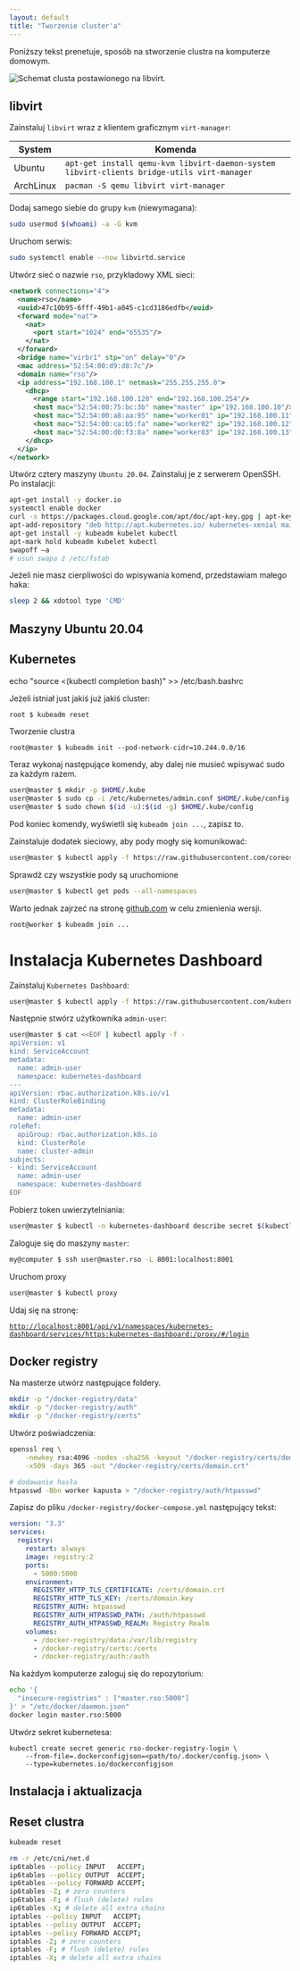 ```yaml
---
layout: default
title: "Tworzenie cluster'a"
---
```

Poniższy tekst prenetuje, sposób na stworzenie clustra na komputerze domowym.

![Schemat clusta postawionego na libvirt.](assets/libvirt-cluster.png)

## libvirt

Zainstaluj `libvirt` wraz z klientem graficznym `virt-manager`:

|System|Komenda|
|---|---|
|Ubuntu|`apt-get install qemu-kvm libvirt-daemon-system libvirt-clients bridge-utils virt-manager`|
|ArchLinux|`pacman -S qemu libvirt virt-manager`|

Dodaj samego siebie do grupy `kvm` (niewymagana):
```bash
sudo usermod $(whoami) -a -G kvm
```

Uruchom serwis:
```bash
sudo systemctl enable --now libvirtd.service
```

Utwórz sieć o nazwie `rso`, przykładowy XML sieci:
```xml
<network connections="4">
  <name>rso</name>
  <uuid>47c10b95-6fff-49b1-a045-c1cd3186edfb</uuid>
  <forward mode="nat">
    <nat>
      <port start="1024" end="65535"/>
    </nat>
  </forward>
  <bridge name="virbr1" stp="on" delay="0"/>
  <mac address="52:54:00:d9:d8:7c"/>
  <domain name="rso"/>
  <ip address="192.168.100.1" netmask="255.255.255.0">
    <dhcp>
      <range start="192.168.100.128" end="192.168.100.254"/>
      <host mac="52:54:00:75:bc:3b" name="master" ip="192.168.100.10"/>
      <host mac="52:54:00:a8:aa:95" name="worker01" ip="192.168.100.11"/>
      <host mac="52:54:00:ca:b5:fa" name="worker02" ip="192.168.100.12"/>
      <host mac="52:54:00:d0:f3:8a" name="worker03" ip="192.168.100.13"/>
    </dhcp>
  </ip>
</network>
```

Utwórz cztery maszyny `Ubuntu 20.04`.
Zainstaluj je z serwerem OpenSSH.
Po instalacji:
```bash
apt-get install -y docker.io
systemctl enable docker
curl -s https://packages.cloud.google.com/apt/doc/apt-key.gpg | apt-key add
apt-add-repository "deb http://apt.kubernetes.io/ kubernetes-xenial main"
apt-get install -y kubeadm kubelet kubectl
apt-mark hold kubeadm kubelet kubectl
swapoff –a
# usuń swapa z /etc/fstab
```

Jeżeli nie masz cierpliwości do wpisywania komend, przedstawiam małego haka:
```bash
sleep 2 && xdotool type 'CMD' 
```


## Maszyny Ubuntu 20.04

## Kubernetes

echo "source <(kubectl completion bash)" >> /etc/bash.bashrc

Jeżeli istniał just jakiś już jakiś cluster:
```bash
root $ kubeadm reset
```

Tworzenie clustra
```
root@master $ kubeadm init --pod-network-cidr=10.244.0.0/16
```

Teraz wykonaj następujące komendy, aby dalej nie musieć wpisywać sudo za każdym razem.
```bash
user@master $ mkdir -p $HOME/.kube
user@master $ sudo cp -i /etc/kubernetes/admin.conf $HOME/.kube/config
user@master $ sudo chown $(id -u):$(id -g) $HOME/.kube/config
```
Pod koniec komendy, wyświetli się `kubeadm join ...`, zapisz to.

Zainstaluje dodatek sieciowy, aby pody mogły się komunikować:
```bash
user@master $ kubectl apply -f https://raw.githubusercontent.com/coreos/flannel/master/Documentation/kube-flannel.yml
```

Sprawdź czy wszystkie pody są uruchomione
```bash
user@master $ kubectl get pods --all-namespaces
```

Warto jednak zajrzeć na stronę [github.com](https://github.com/kubernetes/dashboard) w celu zmienienia wersji.

```bash
root@worker $ kubeadm join ...
```

# Instalacja Kubernetes Dashboard

Zainstaluj `Kubernetes Dashboard`:
```bash
user@master $ kubectl apply -f https://raw.githubusercontent.com/kubernetes/dashboard/v2.0.1/aio/deploy/recommended.yaml
```

Następnie stwórz użytkownika `admin-user`:
```bash
user@master $ cat <<EOF | kubectl apply -f -
apiVersion: v1
kind: ServiceAccount
metadata:
  name: admin-user
  namespace: kubernetes-dashboard
---
apiVersion: rbac.authorization.k8s.io/v1
kind: ClusterRoleBinding
metadata:
  name: admin-user
roleRef:
  apiGroup: rbac.authorization.k8s.io
  kind: ClusterRole
  name: cluster-admin
subjects:
- kind: ServiceAccount
  name: admin-user
  namespace: kubernetes-dashboard
EOF
```

Pobierz token uwierzytelniania:
```bash
user@master $ kubectl -n kubernetes-dashboard describe secret $(kubectl -n kubernetes-dashboard get secret | grep admin-user | awk '{print $1}')
```

Zaloguje się do maszyny `master`:
```bash
my@computer $ ssh user@master.rso -L 8001:localhost:8001
```

Uruchom proxy
```bash
user@master $ kubectl proxy
```


Udaj się na stronę:

[`http://localhost:8001/api/v1/namespaces/kubernetes-dashboard/services/https:kubernetes-dashboard:/proxy/#/login`](http://localhost:8001/api/v1/namespaces/kubernetes-dashboard/services/https:kubernetes-dashboard:/proxy/#/login)

## Docker registry

Na masterze utwórz następujące foldery.
```bash
mkdir -p "/docker-registry/data"
mkdir -p "/docker-registry/auth"
mkdir -p "/docker-registry/certs"
```

Utwórz poświadczenia:
```bash
openssl req \
    -newkey rsa:4096 -nodes -sha256 -keyout "/docker-registry/certs/domain.key" \
    -x509 -days 365 -out "/docker-registry/certs/domain.crt"

# dodawanie hasła
htpasswd -Bbn worker kapusta > "/docker-registry/auth/htpasswd"
```

Zapisz do pliku `/docker-registry/docker-compose.yml` następujący tekst:
```yaml
version: "3.3"
services:
  registry:
    restart: always
    image: registry:2
    ports:
      - 5000:5000
    environment:
      REGISTRY_HTTP_TLS_CERTIFICATE: /certs/domain.crt
      REGISTRY_HTTP_TLS_KEY: /certs/domain.key
      REGISTRY_AUTH: htpasswd
      REGISTRY_AUTH_HTPASSWD_PATH: /auth/htpasswd
      REGISTRY_AUTH_HTPASSWD_REALM: Registry Realm
    volumes:
      - /docker-registry/data:/var/lib/registry
      - /docker-registry/certs:/certs
      - /docker-registry/auth:/auth
```

Na każdym komputerze zaloguj się do repozytorium:
```bash 
echo '{
  "insecure-registries" : ["master.rso:5000"]
}' > "/etc/docker/daemon.json"
docker login master.rso:5000
```

Utwórz sekret kubernetesa:
```
kubectl create secret generic rso-docker-registry-login \
    --from-file=.dockerconfigjson=<path/to/.docker/config.json> \
    --type=kubernetes.io/dockerconfigjson
```

## Instalacja i aktualizacja

## Reset clustra
```bash
kubeadm reset

rm -r /etc/cni/net.d
ip6tables --policy INPUT   ACCEPT;
ip6tables --policy OUTPUT  ACCEPT;
ip6tables --policy FORWARD ACCEPT;
ip6tables -Z; # zero counters
ip6tables -F; # flush (delete) rules
ip6tables -X; # delete all extra chains
iptables --policy INPUT   ACCEPT;
iptables --policy OUTPUT  ACCEPT;
iptables --policy FORWARD ACCEPT;
iptables -Z; # zero counters
iptables -F; # flush (delete) rules
iptables -X; # delete all extra chains
```